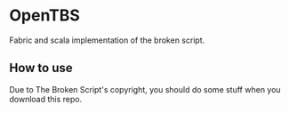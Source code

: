 # OpenTBS

Fabric and scala implementation of the broken script.

## How to use

Due to The Broken Script's copyright, you should do some stuff when you download this repo.
